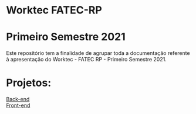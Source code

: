 # Worktec FATEC-RP 
# Primeiro Semestre 2021
Este repositório tem a finalidade de agrupar toda a documentação referente à apresentação do Worktec - FATEC RP - Primeiro Semestre 2021.

<h1>Projetos:</h1>
<a href="https://github.com/Rodolfodq/IOT-Project">Back-end</a></br>
<a href="https://github.com/Rodolfodq/IOT-FrontEnd">Front-end</a>
